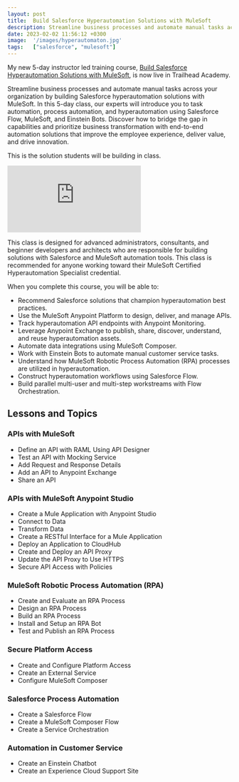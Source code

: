 ```yaml
---
layout: post
title:  Build Salesforce Hyperautomation Solutions with MuleSoft
description: Streamline business processes and automate manual tasks across your organization by building Salesforce hyperautomation solutions with MuleSoft.
date: 2023-02-02 11:56:12 +0300
image:  '/images/hyperautomaton.jpg'
tags:   ["salesforce", "mulesoft"]
---
```

My new 5-day instructor led training course, [Build Salesforce Hyperautomation Solutions with MuleSoft](https://trailheadacademy.salesforce.com/classes/adx350-build-salesforce-hyperautomation-solutions-with-mulesoft), is now live in Trailhead Academy.

Streamline business processes and automate manual tasks across your organization by building Salesforce hyperautomation solutions with MuleSoft. In this 5-day class, our experts will introduce you to task automation, process automation, and hyperautomation using Salesforce Flow, MuleSoft, and Einstein Bots. Discover how to bridge the gap in capabilities and prioritize business transformation with end-to-end automation solutions that improve the employee experience, deliver value, and drive innovation.

This is the solution students will be building in class.

<p><iframe src="https://www.youtube.com/embed/UnlzWeju5cc" loading="lazy" frameborder="0" allowfullscreen=""></iframe></p>

This class is designed for advanced administrators, consultants, and beginner developers and architects who are responsible for building solutions with Salesforce and MuleSoft automation tools. This class is recommended for anyone working toward their MuleSoft Certified Hyperautomation Specialist credential.

When you complete this course, you will be able to:

- Recommend Salesforce solutions that champion hyperautomation best practices.
- Use the MuleSoft Anypoint Platform to design, deliver, and manage APIs.
- Track hyperautomation API endpoints with Anypoint Monitoring.
- Leverage Anypoint Exchange to publish, share, discover, understand, and reuse hyperautomation assets.
- Automate data integrations using MuleSoft Composer.
- Work with Einstein Bots to automate manual customer service tasks.
- Understand how MuleSoft Robotic Process Automation (RPA) processes are utilized in hyperautomation.
- Construct hyperautomation workflows using Salesforce Flow.
- Build parallel multi-user and multi-step workstreams with Flow Orchestration.

## Lessons and Topics

### APIs with MuleSoft

- Define an API with RAML Using API Designer
- Test an API with Mocking Service
- Add Request and Response Details
- Add an API to Anypoint Exchange
- Share an API

### APIs with MuleSoft Anypoint Studio

- Create a Mule Application with Anypoint Studio
- Connect to Data
- Transform Data
- Create a RESTful Interface for a Mule Application
- Deploy an Application to CloudHub
- Create and Deploy an API Proxy
- Update the API Proxy to Use HTTPS
- Secure API Access with Policies
 
### MuleSoft Robotic Process Automation (RPA)

- Create and Evaluate an RPA Process
- Design an RPA Process
- Build an RPA Process
- Install and Setup an RPA Bot
- Test and Publish an RPA Process

### Secure Platform Access

- Create and Configure Platform Access
- Create an External Service
- Configure MuleSoft Composer
 
### Salesforce Process Automation

- Create a Salesforce Flow
- Create a MuleSoft Composer Flow
- Create a Service Orchestration
 
### Automation in Customer Service

- Create an Einstein Chatbot
- Create an Experience Cloud Support Site